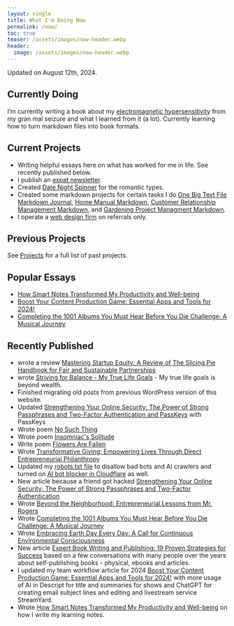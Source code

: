 ```yaml
---
layout: single
title: What I'm Doing Now
permalink: /now/
toc: true
teaser: /assets/images/now-header.webp
header:
  image: /assets/images/now-header.webp
---
```

Updated on August 12th, 2024.

## Currently Doing
I’m currently writing a book about my [electromagnetic hypersensitivity](/emf) from my gran mal seizure and what I learned from it (a lot). Currently learning how to turn markdown files into book formats.

## Current Projects
- Writing helpful essays here on what has worked for me in life. See recently published below.
- I publish an [expat newsletter](/expatrebel).
- Created [Date Night Spinner](/date-night-spinner) for the romantic types.
- Created some markdown projects for certain tasks I do [One Big Text File Markdown Journal](/obtf), [Home Manual Markdown](/home-manual), [Customer Relationship Management Markdown](/crm), and [Gardening Project Managment Markdown](/gardening).
- I operate a [web design firm](/whodefinesyou) on referrals only.

## Previous Projects
See [Projects](/projects) for a full list of past projects.

## Popular Essays
- [How Smart Notes Transformed My Productivity and Well-being](/smart-notes/)
- [Boost Your Content Production Game: Essential Apps and Tools for 2024!](/workflow/)
- [Completing the 1001 Albums You Must Hear Before You Die Challenge: A Musical Journey](/1001-albums/)

## Recently Published
- wrote a review [Mastering Startup Equity: A Review of The Slicing Pie Handbook for Fair and Sustainable Partnerships](/slicing-pie/)
- wrote [Striving for Balance - My True Life Goals](/striving-for-balance/) - My true life goals is beyond wealth.
- Finished migrating old posts from previous WordPress version of this website.
- Updated [Strengthening Your Online Security: The Power of Strong Passphrases and Two-Factor Authentication and PassKeys](/security/) with PassKeys
- Wrote poem [No Such Thing](/no-such-thing/)
- Wrote poem [Insomniac's Solitude](/insomniac-solitude/)
- Write poem [Flowers Are Fallen](/flowers-are-fallen/)
- Wrote [Transformative Giving: Empowering Lives Through Direct Entrepreneurial Philanthropy](giving/)
- Updated my [robots.txt file](/robots.txt) to disallow bad bots and AI crawlers and turned on [AI bot blocker in Cloudflare](http://blog.cloudflare.com/declaring-your-aindependence-block-ai-bots-scrapers-and-crawlers-with-a-single-click) as well.
- New article because a friend got hacked [Strengthening Your Online Security: The Power of Strong Passphrases and Two-Factor Authentication](/security/)
- Wrote [Beyond the Neighborhood: Entrepreneurial Lessons from Mr. Rogers](/fred-rogers/)
- Wrote [Completing the 1001 Albums You Must Hear Before You Die Challenge: A Musical Journey](/1001-albums/)
- Wrote [Embracing Earth Day Every Day: A Call for Continuous Environmental Consciousness](/earth-day-everyday/)
- New article [Expert Book Writing and Publishing: 19 Proven Strategies for Success](/book-advice/) based on a few conversations with many people over the years about self-publishing books - physical, ebooks and articles.
- I updated my team workflow article for 2024 [Boost Your Content Production Game: Essential Apps and Tools for 2024!](/workflow/) with more usage of AI in Descript for title and summaries for shows and ChatGPT for creating email subject lines and editing and livestream service StreamYard.
- Wrote [How Smart Notes Transformed My Productivity and Well-being](/smart-notes/) on how I write my learning notes.